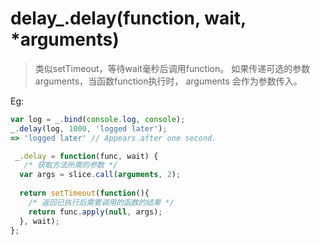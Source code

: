 # delay_.delay(function, wait, *arguments) 
> 类似setTimeout，等待wait毫秒后调用function。
> 如果传递可选的参数arguments，当函数function执行时， arguments 会作为参数传入。

Eg:
```js
var log = _.bind(console.log, console);
_.delay(log, 1000, 'logged later');
=> 'logged later' // Appears after one second.
```

```js
 _.delay = function(func, wait) {
   /* 获取方法所需的参数 */
  var args = slice.call(arguments, 2);
  
  return setTimeout(function(){
    /* 返回已执行后需要调用的函数的结果 */
    return func.apply(null, args);
  }, wait);
};
```